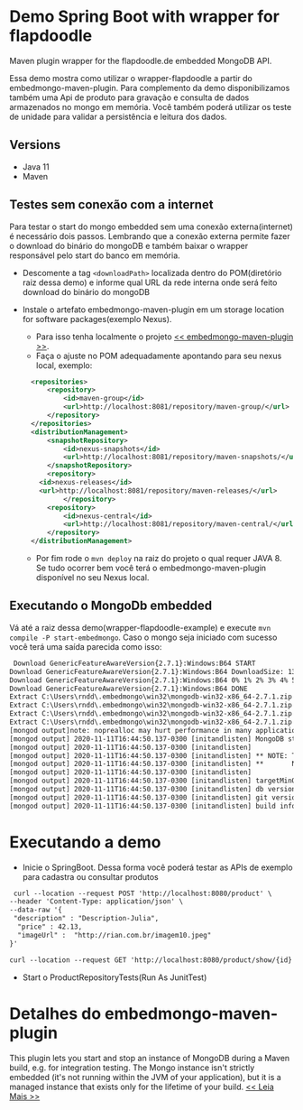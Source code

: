 # Demo Spring Boot with wrapper for flapdoodle
Maven plugin wrapper for the flapdoodle.de embedded MongoDB API.

Essa demo mostra como utilizar o wrapper-flapdoodle a partir do embedmongo-maven-plugin. Para complemento da demo disponibilizamos também uma Api de produto para gravação e consulta de dados armazenados no mongo em memória. Você também poderá utilizar os teste de unidade para validar a persistência e leitura dos dados.

## Versions

* Java 11
* Maven

## Testes sem conexão com a internet
Para testar o start do mongo embedded sem uma conexão externa(internet) é necessário dois passos. Lembrando que a conexão externa permite fazer o download do binário do mongoDB e também baixar o wrapper responsável pelo start do banco em memória.

* Descomente a tag `<downloadPath>` localizada dentro do POM(diretório raiz dessa demo) e informe qual URL da rede interna onde será feito download do binário do mongoDB
  
* Instale o artefato embedmongo-maven-plugin em um storage location for software packages(exemplo Nexus). 
  - Para isso tenha localmente o projeto [<< embedmongo-maven-plugin >>](https://github.com/joelittlejohn/embedmongo-maven-plugin/blob/master/).
  - Faça o ajuste no POM adequadamente apontando para seu nexus local, exemplo:
  ```xml
  	<repositories>
		<repository>
			<id>maven-group</id>
			<url>http://localhost:8081/repository/maven-group/</url>
		</repository>
	</repositories>
	<distributionManagement>
		<snapshotRepository>
			<id>nexus-snapshots</id>
			<url>http://localhost:8081/repository/maven-snapshots/</url>
		</snapshotRepository>
		<repository> 
      <id>nexus-releases</id> 
      <url>http://localhost:8081/repository/maven-releases/</url> 
			</repository>
		<repository>
			<id>nexus-central</id>
			<url>http://localhost:8081/repository/maven-central/</url>
		</repository>
	</distributionManagement>
  ```
  - Por fim rode o `mvn deploy` na raiz do projeto o qual requer JAVA 8. Se tudo ocorrer bem você terá o embedmongo-maven-plugin disponível no seu Nexus local.
  
## Executando o MongoDb embedded
   Vá até a raiz dessa demo(wrapper-flapdoodle-example) e execute `mvn compile -P start-embedmongo`. Caso o mongo seja iniciado com sucesso você terá uma saída parecida como isso:
   ```xml
    Download GenericFeatureAwareVersion{2.7.1}:Windows:B64 START
Download GenericFeatureAwareVersion{2.7.1}:Windows:B64 DownloadSize: 134682446
Download GenericFeatureAwareVersion{2.7.1}:Windows:B64 0% 1% 2% 3% 4% 5% 6% 7% 8% 9% 10% 11% 12% 13% 14% 15% 16% 17% 18% 19% 20% 21% 22% 23% 24% 25% 26% 27% 28% 29% 30% 31% 32% 33% 34% 35% 36% 37% 38% 39% 40% 41% 42% 43% 44% 45% 46% 47% 48% 49% 50% 51% 52% 53% 54% 55% 56% 57% 58% 59% 60% 61% 62% 63% 64% 65% 66% 67% 68% 69% 70% 71% 72% 73% 74% 75% 76% 77% 78% 79% 80% 81% 82% 83% 84% 85% 86% 87% 88% 89% 90% 91% 92% 93% 94% 95% 96% 97% 98% 99% 100% Download GenericFeatureAwareVersion{2.7.1}:Windows:B64 downloaded with 21920kb/s
Download GenericFeatureAwareVersion{2.7.1}:Windows:B64 DONE
Extract C:\Users\rndd\.embedmongo\win32\mongodb-win32-x86_64-2.7.1.zip START
Extract C:\Users\rndd\.embedmongo\win32\mongodb-win32-x86_64-2.7.1.zip extract mongodb-win32-x86_64-2.7.1/bin/mongod.exe
Extract C:\Users\rndd\.embedmongo\win32\mongodb-win32-x86_64-2.7.1.zip nothing left
Extract C:\Users\rndd\.embedmongo\win32\mongodb-win32-x86_64-2.7.1.zip DONE
[mongod output]note: noprealloc may hurt performance in many applications
[mongod output] 2020-11-11T16:44:50.137-0300 [initandlisten] MongoDB starting : pid=15560 port=27017 dbpath=C:\tmp\mongotest 64-bit host=BRPC013301
[mongod output] 2020-11-11T16:44:50.137-0300 [initandlisten]
[mongod output] 2020-11-11T16:44:50.137-0300 [initandlisten] ** NOTE: This is a development version (2.7.1) of MongoDB.
[mongod output] 2020-11-11T16:44:50.137-0300 [initandlisten] **       Not recommended for production.
[mongod output] 2020-11-11T16:44:50.137-0300 [initandlisten]
[mongod output] 2020-11-11T16:44:50.137-0300 [initandlisten] targetMinOS: Windows Server 2003 SP2
[mongod output] 2020-11-11T16:44:50.137-0300 [initandlisten] db version v2.7.1
[mongod output] 2020-11-11T16:44:50.137-0300 [initandlisten] git version: 11f6d56e9800f1a580b2260af0f051f847dd4431
[mongod output] 2020-11-11T16:44:50.137-0300 [initandlisten] build info: windows sys.getwindowsversion(major=6, minor=1, build=7601, platform=2, service_pack='Service Pack 1') BOOST_LIB_VERSION=1_49
   ```
# Executando a demo
 * Inicie o SpringBoot. Dessa forma você poderá testar as APIs de exemplo para cadastra ou consultar produtos
 ```xml
  curl --location --request POST 'http://localhost:8080/product' \
--header 'Content-Type: application/json' \
--data-raw '{ 
  "description" : "Description-Julia",
   "price" : 42.13,
   "imageUrl" :  "http://rian.com.br/imagem10.jpeg"
}'

curl --location --request GET 'http://localhost:8080/product/show/{id}'

 ```
* Start o ProductRepositoryTests(Run As JunitTest)

# Detalhes do embedmongo-maven-plugin 
This plugin lets you start and stop an instance of MongoDB during a Maven build, e.g. for integration testing. The Mongo instance isn't strictly embedded (it's not running within the JVM of your application), but it is a managed instance that exists only for the lifetime of your build. [<< Leia Mais >>](https://github.com/joelittlejohn/embedmongo-maven-plugin/blob/master/README.md)
